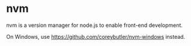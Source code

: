 # nvm

nvm is a version manager for node.js to enable front-end development.

On Windows, use <https://github.com/coreybutler/nvm-windows> instead.
